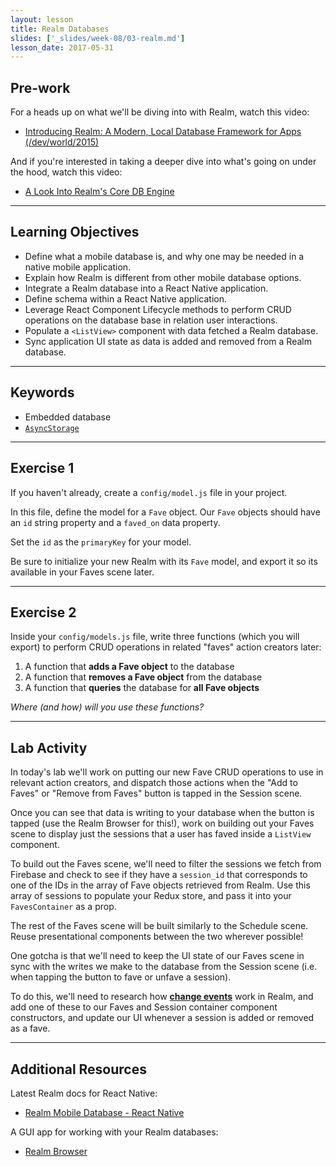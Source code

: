 ```yaml
---
layout: lesson
title: Realm Databases
slides: ['_slides/week-08/03-realm.md']
lesson_date: 2017-05-31
---
```


## Pre-work

For a heads up on what we'll be diving into with Realm, watch this video:

- [Introducing Realm: A Modern, Local Database Framework for Apps (/dev/world/2015)](https://www.youtube.com/watch?v=doCOxzl8CFM)

And if you're interested in taking a deeper dive into what's going on under the hood, watch this video:

- [A Look Into Realm's Core DB Engine](https://realm.io/news/jp-simard-realm-core-database-engine/)

---

## Learning Objectives

- Define what a mobile database is, and why one may be needed in a native mobile application.
- Explain how Realm is different from other mobile database options.
- Integrate a Realm database into a React Native application.
- Define schema within a React Native application.
- Leverage React Component Lifecycle methods to perform CRUD operations on the database base in relation user interactions.
- Populate a `<ListView>` component with data fetched a Realm database.
- Sync application UI state as data is added and removed from a Realm database.

---

## Keywords

- Embedded database
- [`AsyncStorage`](https://facebook.github.io/react-native/docs/asyncstorage.html)

---

## Exercise 1

If you haven't already, create a `config/model.js` file in your project.

In this file, define the model for a `Fave` object. Our `Fave` objects should have an `id` string property and a `faved_on` data property. 

Set the `id` as the `primaryKey` for your model.

Be sure to initialize your new Realm with its `Fave` model, and export it so its available in your Faves scene later.

---

## Exercise 2

Inside your `config/models.js` file, write three functions (which you will export) to perform CRUD operations in related "faves" action creators later:

1. A function that **adds a Fave object** to the database
2. A function that **removes a Fave object** from the database
3. A function that **queries** the database for **all Fave objects**

*Where (and how) will you use these functions?*

---

## Lab Activity

In today's lab we'll work on putting our new Fave CRUD operations to use in relevant action creators, and dispatch those actions when the "Add to Faves" or "Remove from Faves" button is tapped in the Session scene.

Once you can see that data is writing to your database when the button is tapped (use the Realm Browser for this!), work on building out your Faves scene to display just the sessions that a user has faved inside a `ListView` component.

To build out the Faves scene, we'll need to filter the sessions we fetch from Firebase and check to see if they have a `session_id` that corresponds to one of the IDs in the array of Fave objects retrieved from Realm. Use this array of sessions to populate your Redux store, and pass it into your `FavesContainer` as a prop.

The rest of the Faves scene will be built similarly to the Schedule scene. Reuse presentational components between the two wherever possible!

One gotcha is that we'll need to keep the UI state of our Faves scene in sync with the writes we make to the database from the Session scene (i.e. when tapping the button to fave or unfave a session).

To do this, we'll need to research how **[change events](https://realm.io/docs/javascript/latest/#realm-notifications)** work in Realm, and add one of these to our Faves and Session container component constructors, and update our UI whenever a session is added or removed as a fave.

---

## Additional Resources

Latest Realm docs for React Native:

- [Realm Mobile Database - React Native](https://realm.io/docs/react-native/latest/)

A GUI app for working with your Realm databases:

- [Realm Browser](https://github.com/realm/realm-browser-osx)
